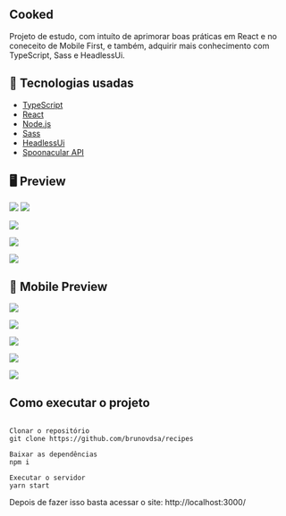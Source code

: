 ## **Cooked**

Projeto de estudo, com intuíto de aprimorar boas práticas em React e no coneceito de Mobile First, e também, adquirir mais conhecimento com TypeScript, Sass e HeadlessUi.


## 🚀 Tecnologias usadas
- [TypeScript](https://www.typescriptlang.org)
- [React](https://pt-br.reactjs.org)
- [Node.js](https://nodejs.org/en)
- [Sass](https://sass-lang.com)
- [HeadlessUi](https://headlessui.dev)
- [Spoonacular API](https://spoonacular.com/food-api)


## 🖥 **Preview**

<p aling="center">
    <img src="src/assets/to_readme/DesktopHome.png">
    <img src="src/assets/to_readme/DesktopSearch.png">
</p>
<p aling="center">
    
</p>
<p aling="center">
    <img src="src/assets/to_readme/DesktopRecipe1.png">
</p>
<p aling="center">
    <img src="src/assets/to_readme/DesktopRecipe2.png">
</p>
<p aling="center">
    <img src="src/assets/to_readme/Desktop404.png">
</p>

## 📱 **Mobile Preview**
<p aling="center">
    <img src="src/assets/to_readme/MobileHome.jpg">
</p>
<p aling="center">
    <img src="src/assets/to_readme/MobileSearch.jpg">
</p>
<p aling="center">
    <img src="src/assets/to_readme/MobileRecipe1.jpg">
</p>
<p aling="center">
    <img src="src/assets/to_readme/MobileRecipe2.jpg">
</p> 
<p aling="center">
    <img src="src/assets/to_readme/Mobile404.jpg">
</p>

## Como executar o projeto

```

Clonar o repositório
git clone https://github.com/brunovdsa/recipes

Baixar as dependências
npm i

Executar o servidor
yarn start

```
Depois de fazer isso basta acessar o site: http://localhost:3000/
